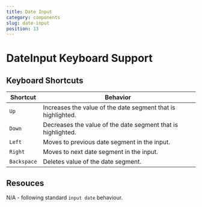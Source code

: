 ```yaml
---
title: Date Input
category: components
slug: date-input
position: 13
---
```

# DateInput Keyboard Support

## Keyboard Shortcuts

| Shortcut | Behavior |
|----------|----------|
| `Up` | Increases the value of the date segment that is highlighted. |
| `Down` | Decreases the value of the date segment that is highlighted. |
| `Left` | Moves to previous date segment in the input. |
| `Right` | Moves to next date segment in the input. |
| `Backspace` | Deletes value of the date segment. |

## Resouces

N/A - following standard `input date` behaviour.
